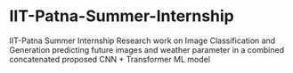 # IIT-Patna-Summer-Internship
IIT-Patna Summer Internship Research work on Image Classification and Generation predicting future images and weather parameter in a combined concatenated proposed CNN + Transformer ML model
